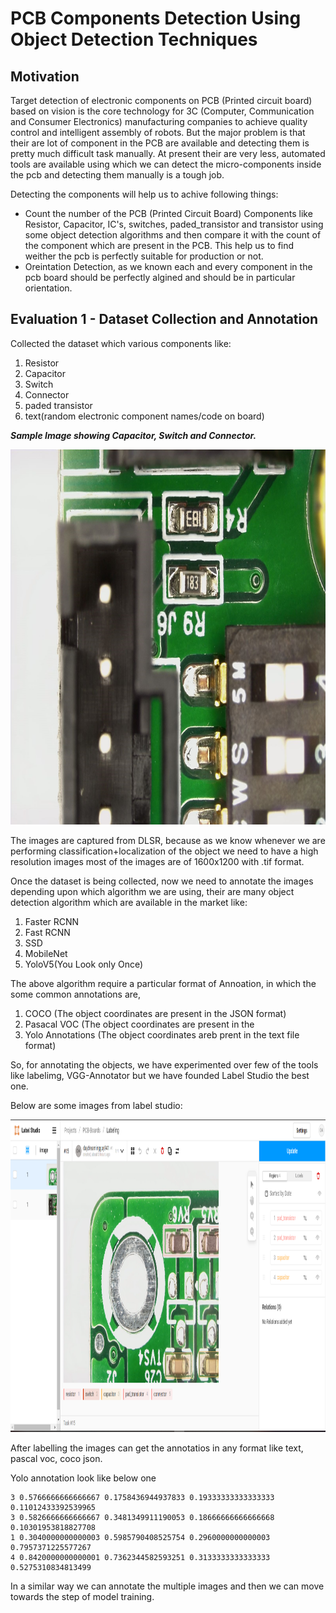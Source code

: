 # PCB Components Detection Using Object Detection Techniques

## Motivation

Target detection of electronic components on PCB (Printed circuit board) based on vision is the core technology for 3C (Computer, Communication and Consumer Electronics) manufacturing companies to achieve quality control and intelligent assembly of robots. But the major problem is that their are lot of component in the PCB are available and detecting them is pretty much difficult task manually. At present their are very less, automated tools are available using which we can detect the micro-components inside the pcb and detecting them manually is a tough job.

Detecting the components will help us to achive following things:

* Count the number of the PCB (Printed Circuit Board) Components like Resistor, Capacitor, IC's, switches, paded_transistor and transistor using some object detection algorithms and then compare it with the count of the component which are present in the PCB. This help us to find weither the pcb is perfectly suitable for production or not.
* Oreintation Detection, as we known each and every component in the pcb board should be perfectly algined and should be in particular orientation.

## Evaluation 1 - Dataset Collection and Annotation

Collected the dataset which various components like:

1. Resistor
2. Capacitor
3. Switch
4. Connector
5. paded transistor
6. text(random electronic component names/code on board)

***Sample Image showing Capacitor, Switch and Connector.***
<p align="center">
  <img width="800" height="600" src="s19_p1_2x_60_ring_TileScan_001--Stage02.jpg" />
</p>

The images are captured from DLSR, because as we know whenever we are performing classification+localization of the object we need to have a high resolution images most of the images are of 1600x1200 with .tif format.

Once the dataset is being collected, now we need to annotate the images depending upon which algorithm we are using, their are many object detection algorithm which are available in the market like:

1. Faster RCNN
2. Fast RCNN
3. SSD
4. MobileNet
5. YoloV5(You Look only Once)

The above algorithm require a particular format of Annoation, in which the some common annotations are,

1. COCO (The object coordinates are present in the JSON format)
2. Pasacal VOC (The object coordinates are present in the 
3. Yolo Annotations (The object coordinates areb prent in the text file format)

So, for annotating the objects, we have experimented over few of the tools like labelimg, VGG-Annotator but we have founded Label Studio the best one.

Below are some images from label studio:

<p align="center">
  <img width="1000" height="500" src="pcb board.PNG" />
</p>

After labelling the images can get the annotatios in any format like text, pascal voc, coco json.

Yolo annotation look like below one

```
3 0.5766666666666667 0.1758436944937833 0.19333333333333333 0.11012433392539965
3 0.5826666666666667 0.3481349911190053 0.18666666666666668 0.10301953818827708
1 0.3040000000000003 0.5985790408525754 0.2960000000000003 0.7957371225577267
4 0.8420000000000001 0.7362344582593251 0.3133333333333333 0.5275310834813499
```

In a similar way we can annotate the multiple images and then we can move towards the step of model training.
